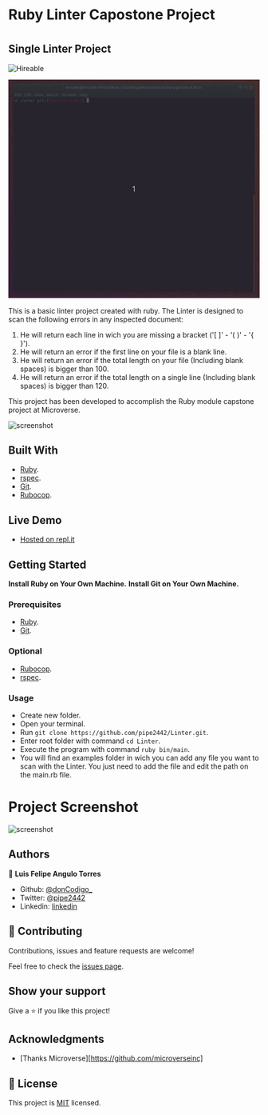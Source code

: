 # Ruby Linter Capostone Project
# 
## Single Linter Project
![Hireable](https://cdn.rawgit.com/hiendv/hireable/master/styles/default/yes.svg)

![demo](./assets/finalcomplete.gif)

This is a basic linter project created with ruby. The Linter is designed to scan the following errors in any inspected document:

1. He will return each line in wich you are missing a bracket ('[ ]' - '( )' - '{ }').
2. He will return an error if the first line on your file is a blank line.
3. He will return an error if the total length on your file (Including blank spaces) is bigger than 100.
4. He will return an error if the total length on a single line (Including blank spaces) is bigger than 120.

This project has been developed to accomplish the Ruby module capstone project at Microverse.

![screenshot](https://rawcdn.githack.com/pipe2442/Linter/feature/linter/examples/ruby-programming-language.png)

## Built With

- [Ruby](https://www.ruby-lang.org/en/).
- [rspec](https://rspec.info/).
- [Git](https://git-scm.com/).
- [Rubocop](https://github.com/microverseinc/linters-config/tree/master/ruby). 

## Live Demo

- [Hosted on repl.it](https://repl.it/@pipe2442/LINTER)

## Getting Started

**Install Ruby on Your Own Machine.**
**Install Git on Your Own Machine.**

### Prerequisites

- [Ruby](https://www.ruby-lang.org/en/).
- [Git](https://git-scm.com/).

### Optional

- [Rubocop](https://github.com/microverseinc/linters-config/tree/master/ruby). 
- [rspec](https://rspec.info/).

### Usage

- Create new folder.
- Open your terminal.
- Run ``` git clone https://github.com/pipe2442/Linter.git ```.
- Enter root folder with command ``` cd Linter ```.
- Execute the program with command ``` ruby bin/main ```.
- You will find an examples folder in wich you can add any file you want to
  scan with the Linter. You just need to add the file and edit the path on
  the main.rb file.
  
# Project Screenshot
![screenshot](https://rawcdn.githack.com/pipe2442/Linter/feature/linter/examples/linter_project_screen.PNG)

## Authors

👤 **Luis Felipe Angulo Torres**

- Github: [@donCodigo_](https://github.com/donCodigo_)
- Twitter: [@pipe2442](https://twitter.com/pipe2442)
- Linkedin: [linkedin](https://www.linkedin.com/in/luis-felipe-angulo-torres-95098b139/)

## 🤝 Contributing

Contributions, issues and feature requests are welcome!

Feel free to check the [issues page](https://github.com/pipe2442/Linter/issues).

## Show your support

Give a ⭐️ if you like this project!

## Acknowledgments

- [Thanks Microverse][https://github.com/microverseinc]
  
## 📝 License

This project is [MIT](LICENSE) licensed.
